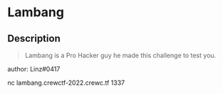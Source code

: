 # **Lambang**

## Description
> Lambang is a Pro Hacker guy he made this challenge to test you.
> 
author: Linz#0417

nc lambang.crewctf-2022.crewc.tf 1337

